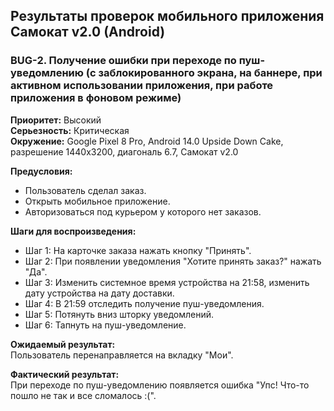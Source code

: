 ## Результаты проверок мобильного приложения Самокат v2.0 (Android)

### **BUG-2. Получение ошибки при переходе по пуш-уведомлению (с заблокированного экрана, на баннере, при активном использовании приложения, при работе приложения в фоновом режиме)**  
**Приоритет:** Высокий  
**Серьезность:** Критическая  
**Окружение:** Google Pixel 8 Pro, Android 14.0 Upside Down Cake, разрешение 1440x3200, диагональ 6.7, Самокат v2.0  

**Предусловия:**  
- Пользователь сделал заказ.  
- Открыть мобильное приложение.  
- Авторизоваться под курьером у которого нет заказов.  

**Шаги для воспроизведения:**  
- Шаг 1: На карточке заказа нажать кнопку "Принять".  
- Шаг 2: При появлении уведомления "Хотите принять заказ?" нажать "Да".  
- Шаг 3: Изменить системное время устройства на 21:58, изменить дату устройства на дату доставки.  
- Шаг 4: В 21:59 отследить получение пуш-уведомления.  
- Шаг 5: Потянуть вниз шторку уведомлений.  
- Шаг 6: Тапнуть на пуш-уведомление.  

**Ожидаемый результат:**  
Пользователь перенаправляется на вкладку "Мои".

**Фактический результат:**  
При переходе по пуш-уведомлению появляется ошибка "Упс! Что-то пошло не так и все сломалось :(".